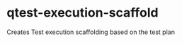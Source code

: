 qtest-execution-scaffold
========================

Creates Test execution scaffolding based on the test plan
